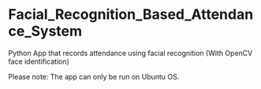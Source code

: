 # Facial_Recognition_Based_Attendance_System
Python App that records attendance using facial recognition (With OpenCV face identification)

Please note: The app can only be run on Ubuntu OS.